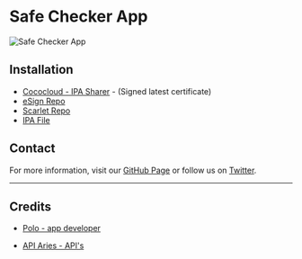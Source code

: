 # Safe Checker App

![Safe Checker App](https://nabzclan-reborn.github.io/safe-check-app/icon-safeappchecker-nabzclan-vip.png)

## Installation

- [Cococloud - IPA Sharer](https://ipasharer.cococloud-signing.online/jeWv0Kzoz7Z7Ikb) - (Signed latest certificate)
- [eSign Repo](https://nabzclan-reborn.github.io/safe-check-app/repos/esign.json)
- [Scarlet Repo](https://nabzclan-reborn.github.io/safe-check-app/repos/scarlet.json)
- [IPA File](https://github.com/nabzclan-reborn/safe-check-app/releases/)

## Contact

For more information, visit our [GitHub Page](https://github.com/nabzclan-reborn/safe-check-app) or follow us on [Twitter](https://x.com/nabzclan_reborn).

---

## Credits

- [Polo - app developer](https://nabzclan.vip/@polo/)

- [API Aries - API's](https://docs.api-aries.online)
